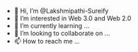 - 👋 Hi, I’m @Lakshmipathi-Sureify
- 👀 I’m interested in Web 3.0 and Web 2.0
- 🌱 I’m currently learning ...
- 💞️ I’m looking to collaborate on ...
- 📫 How to reach me ...

<!---
Lakshmipathi-Sureify/Lakshmipathi-Sureify is a ✨ special ✨ repository because its `README.md` (this file) appears on your GitHub profile.
You can click the Preview link to take a look at your changes.
--->
